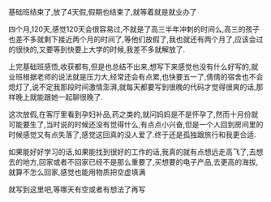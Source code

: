   基础班结束了,放了4天假,假期也结束了,就等着就是就业办了

  四个月,120天,感觉120天会很容易过,不就是了高三半年冲刺的时间么,高三的孩子也差不多就剩下接近两个月的时间了,等他们放假了,我也就还有两个月了,应该会过的很快的,又要等到快要上大学的时候,我差不多就解放了.

  上完基础班感悟,收获都有,但是也总结不出来,想写下来感觉也没有什么好写的,就业班根据老师的说法就是压力大,经常还会有点累,也快要五一了,倩倩的宿舍也不会熄灯了,说不定我那段时间激情澎湃,就每天都要写到很晚的代码才觉得很爽的话,那样晚上就能跟她一起聊很晚了.

  这次放假,在客厅里看到孕妇补品,药之类的,就问妈妈是不是怀孕了,然而十月份就可能要生了,当时说的时候还没有觉得什么,有点点小兴奋,但是一个人回到房间里的时候感觉又有点失落了,感觉这回真的没人爱了.终于还是孤独跟旅行和我更合适.

  如果能好好学习的话,如果能找到很好的工作的话,我真的就有点想远走高飞了,去想去的地方,回家或者不回家已经不是那么重要了,买想要的电子产品,去更高的海拔,就算不怎么回家,感觉也能用物质把空虚填满

  就写到这里吧,等哪天有空或者有想法了再写